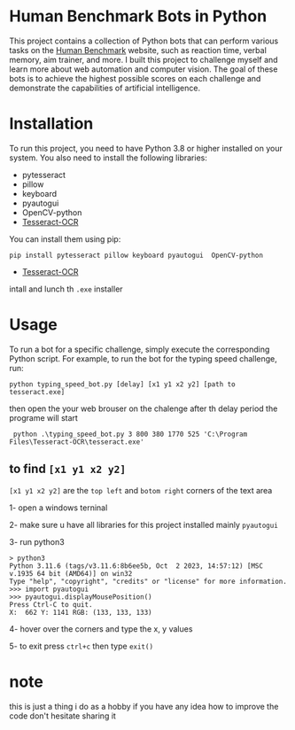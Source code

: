 # Human Benchmark Bots in Python
This project contains a collection of Python bots that can perform various tasks on the [Human Benchmark](https://humanbenchmark.com) website, such as reaction time, verbal memory, aim trainer, and more. I built this project to challenge myself and learn more about web automation and computer vision. The goal of these bots is to achieve the highest possible scores on each challenge and demonstrate the capabilities of artificial intelligence.
# Installation
To run this project, you need to have Python 3.8 or higher installed on your system. You also need to install the following libraries:
- pytesseract
- pillow
- keyboard
- pyautogui
- OpenCV-python
- [Tesseract-OCR](https://www.softpedia.com/get/Programming/Other-Programming-Files/Tesseract-OCR.shtml)

You can install them using pip:
```
pip install pytesseract pillow keyboard pyautogui  OpenCV-python
```
- [Tesseract-OCR](https://www.softpedia.com/get/Programming/Other-Programming-Files/Tesseract-OCR.shtml)

intall and lunch th `.exe` installer

# Usage
To run a bot for a specific challenge, simply execute the corresponding Python script. For example, to run the bot for the typing speed challenge, run:

```
python typing_speed_bot.py [delay] [x1 y1 x2 y2] [path to tesseract.exe] 
```
then open the your web brouser on the chalenge 
after th delay period the programe will start 


```
 python .\typing_speed_bot.py 3 800 380 1770 525 'C:\Program Files\Tesseract-OCR\tesseract.exe'
```



## to find `[x1 y1 x2 y2]`

`[x1 y1 x2 y2]` are the `top left` and `botom right` corners of the text area

1- open a windows terninal

2- make sure u have all libraries for this project installed mainly `pyautogui`

3- run python3

```
> python3
Python 3.11.6 (tags/v3.11.6:8b6ee5b, Oct  2 2023, 14:57:12) [MSC v.1935 64 bit (AMD64)] on win32
Type "help", "copyright", "credits" or "license" for more information.
>>> import pyautogui
>>> pyautogui.displayMousePosition()
Press Ctrl-C to quit.
X:  662 Y: 1141 RGB: (133, 133, 133)
```

4- hover over the corners and type the x, y values

5- to exit press `ctrl+c` then type `exit()`


# note
this is just a thing i do as a hobby
if you have any idea how to improve the code don't hesitate sharing it
